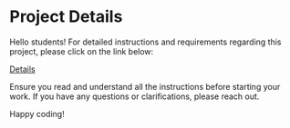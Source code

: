 # Project Details

Hello students! For detailed instructions and requirements regarding this project, please click on the link below:

[Details](https://gvsu-cis371.github.io/projects/bitc.html)

Ensure you read and understand all the instructions before starting your work. If you have any questions or clarifications, please reach out.

Happy coding!
